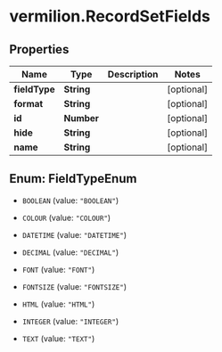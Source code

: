 # vermilion.RecordSetFields

## Properties

Name | Type | Description | Notes
------------ | ------------- | ------------- | -------------
**fieldType** | **String** |  | [optional] 
**format** | **String** |  | [optional] 
**id** | **Number** |  | [optional] 
**hide** | **String** |  | [optional] 
**name** | **String** |  | [optional] 



## Enum: FieldTypeEnum


* `BOOLEAN` (value: `"BOOLEAN"`)

* `COLOUR` (value: `"COLOUR"`)

* `DATETIME` (value: `"DATETIME"`)

* `DECIMAL` (value: `"DECIMAL"`)

* `FONT` (value: `"FONT"`)

* `FONTSIZE` (value: `"FONTSIZE"`)

* `HTML` (value: `"HTML"`)

* `INTEGER` (value: `"INTEGER"`)

* `TEXT` (value: `"TEXT"`)





